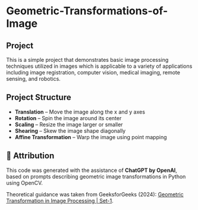 # Geometric-Transformations-of-Image

## Project
This is a simple project that demonstrates basic image processing techniques utilized in images which is applicable to a variety of applications including image registration, computer vision, medical imaging, remote sensing, and robotics. 

## Project Structure

- **Translation** – Move the image along the x and y axes  
- **Rotation** – Spin the image around its center  
- **Scaling** – Resize the image larger or smaller  
- **Shearing** – Skew the image shape diagonally  
- **Affine Transformation** – Warp the image using point mapping  


## 📝 Attribution

This code was generated with the assistance of **ChatGPT by OpenAI**, based on prompts describing geometric image transformations in Python using OpenCV.  

Theoretical guidance was taken from GeeksforGeeks (2024): [Geometric Transformation in Image Processing | Set-1](https://www.geeksforgeeks.org/geometric-transformation-in-image-processing-1/).
